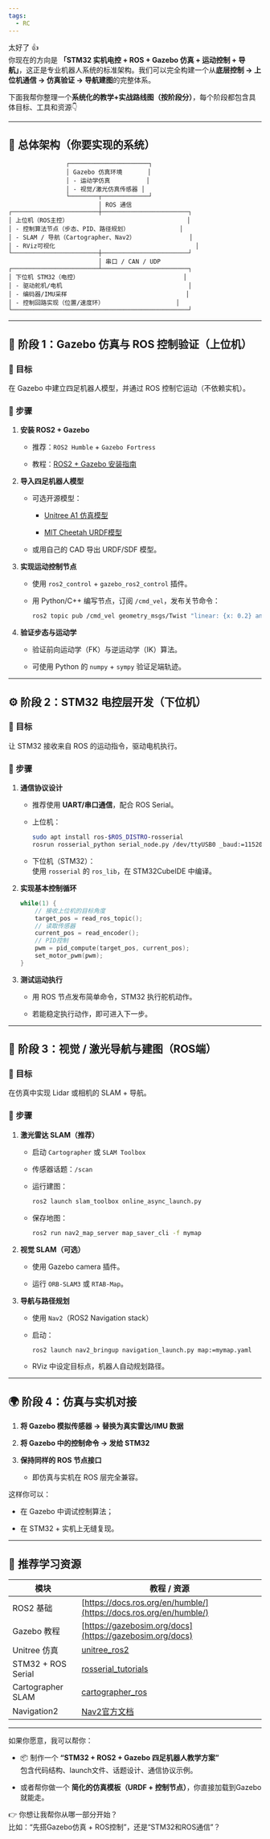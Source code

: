 ```yaml
---
tags:
  - RC
---
```


太好了 👍  
你现在的方向是 **「STM32 实机电控 + ROS + Gazebo 仿真 + 运动控制 + 导航」**，这正是专业机器人系统的标准架构。我们可以完全构建一个从**底层控制 → 上位机通信 → 仿真验证 → 导航建图**的完整体系。

下面我帮你整理一个**系统化的教学+实战路线图（按阶段分）**，每个阶段都包含具体目标、工具和资源👇

---

## 🧩 总体架构（你要实现的系统）

```
                ┌──────────────────────┐
                │ Gazebo 仿真环境       │
                │ - 运动学仿真          │
                │ - 视觉/激光仿真传感器 │
                └────────┬─────────────┘
                         │ ROS 通信
┌────────────────────────┼────────────────────────┐
│ 上位机（ROS主控）                                 │
│ - 控制算法节点（步态、PID、路径规划）              │
│ - SLAM / 导航（Cartographer、Nav2）               │
│ - RViz可视化                                       │
└────────────────────────┼────────────────────────┘
                         │ 串口 / CAN / UDP
┌────────────────────────┴────────────────────────┐
│ 下位机 STM32（电控）                             │
│ - 驱动舵机/电机                                   │
│ - 编码器/IMU采样                                 │
│ - 控制回路实现（位置/速度环）                    │
└─────────────────────────────────────────────────┘
```

---

## 🚀 阶段 1：Gazebo 仿真与 ROS 控制验证（上位机）

### 🎯 目标

在 Gazebo 中建立四足机器人模型，并通过 ROS 控制它运动（不依赖实机）。

### 🔧 步骤

1. **安装 ROS2 + Gazebo**
    
    - 推荐：`ROS2 Humble` + `Gazebo Fortress`
        
    - 教程：[ROS2 + Gazebo 安装指南](https://gazebosim.org/docs/fortress/install)
        
2. **导入四足机器人模型**
    
    - 可选开源模型：
        
        - [Unitree A1 仿真模型](https://github.com/unitreerobotics/unitree_ros2)
            
        - [MIT Cheetah URDF模型](https://github.com/mit-biomimetics/Cheetah-Software)
            
    - 或用自己的 CAD 导出 URDF/SDF 模型。
        
3. **实现运动控制节点**
    
    - 使用 `ros2_control` + `gazebo_ros2_control` 插件。
        
    - 用 Python/C++ 编写节点，订阅 `/cmd_vel`，发布关节命令：
        
        ```bash
        ros2 topic pub /cmd_vel geometry_msgs/Twist "linear: {x: 0.2} angular: {z: 0.0}"
        ```
        
4. **验证步态与运动学**
    
    - 验证前向运动学（FK）与逆运动学（IK）算法。
        
    - 可使用 Python 的 `numpy` + `sympy` 验证足端轨迹。
        

---

## ⚙️ 阶段 2：STM32 电控层开发（下位机）

### 🎯 目标

让 STM32 接收来自 ROS 的运动指令，驱动电机执行。

### 🔧 步骤

1. **通信协议设计**
    
    - 推荐使用 **UART/串口通信**，配合 ROS Serial。
        
    - 上位机：
        
        ```bash
        sudo apt install ros-$ROS_DISTRO-rosserial
        rosrun rosserial_python serial_node.py /dev/ttyUSB0 _baud:=115200
        ```
        
    - 下位机（STM32）：  
        使用 `rosserial` 的 `ros_lib`，在 STM32CubeIDE 中编译。
        
2. **实现基本控制循环**
    
    ```c
    while(1) {
        // 接收上位机的目标角度
        target_pos = read_ros_topic();
        // 读取传感器
        current_pos = read_encoder();
        // PID控制
        pwm = pid_compute(target_pos, current_pos);
        set_motor_pwm(pwm);
    }
    ```
    
3. **测试运动执行**
    
    - 用 ROS 节点发布简单命令，STM32 执行舵机动作。
        
    - 若能稳定执行动作，即可进入下一步。
        

---

## 🧠 阶段 3：视觉 / 激光导航与建图（ROS端）

### 🎯 目标

在仿真中实现 Lidar 或相机的 SLAM + 导航。

### 🔧 步骤

1. **激光雷达 SLAM（推荐）**
    
    - 启动 `Cartographer` 或 `SLAM Toolbox`
        
    - 传感器话题：`/scan`
        
    - 运行建图：
        
        ```bash
        ros2 launch slam_toolbox online_async_launch.py
        ```
        
    - 保存地图：
        
        ```bash
        ros2 run nav2_map_server map_saver_cli -f mymap
        ```
        
2. **视觉 SLAM（可选）**
    
    - 使用 Gazebo camera 插件。
        
    - 运行 `ORB-SLAM3` 或 `RTAB-Map`。
        
3. **导航与路径规划**
    
    - 使用 `Nav2`（ROS2 Navigation stack）
        
    - 启动：
        
        ```bash
        ros2 launch nav2_bringup navigation_launch.py map:=mymap.yaml
        ```
        
    - RViz 中设定目标点，机器人自动规划路径。
        

---

## 🌍 阶段 4：仿真与实机对接

1. **将 Gazebo 模拟传感器 → 替换为真实雷达/IMU 数据**
    
2. **将 Gazebo 中的控制命令 → 发给 STM32**
    
3. **保持同样的 ROS 节点接口**
    
    - 即仿真与实机在 ROS 层完全兼容。
        

这样你可以：

- 在 Gazebo 中调试控制算法；
    
- 在 STM32 + 实机上无缝复现。
    

---

## 🧠 推荐学习资源

|模块|教程 / 资源|
|---|---|
|ROS2 基础|[https://docs.ros.org/en/humble/](https://docs.ros.org/en/humble/)|
|Gazebo 教程|[https://gazebosim.org/docs](https://gazebosim.org/docs)|
|Unitree 仿真|[unitree_ros2](https://github.com/unitreerobotics/unitree_ros2)|
|STM32 + ROS Serial|[rosserial_tutorials](http://wiki.ros.org/rosserial)|
|Cartographer SLAM|[cartographer_ros](https://google-cartographer-ros.readthedocs.io/)|
|Navigation2|[Nav2官方文档](https://navigation.ros.org/)|

---

如果你愿意，我可以帮你：

- 📦 制作一个 **“STM32 + ROS2 + Gazebo 四足机器人教学方案”**  
    包含代码结构、launch文件、话题设计、通信协议示例。
    
- 或者帮你做一个 **简化的仿真模板（URDF + 控制节点）**，你直接加载到Gazebo就能走。
    

👉 你想让我帮你从哪一部分开始？  
比如：“先搭Gazebo仿真 + ROS控制”，还是“STM32和ROS通信”？